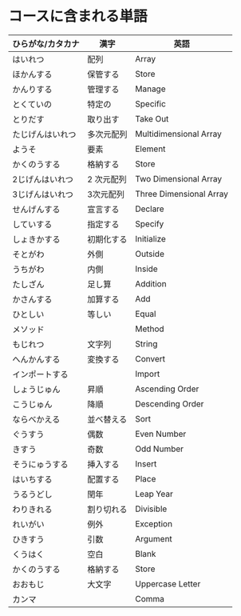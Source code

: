 # コースに含まれる単語

| ひらがな/カタカナ | 漢字 | 英語 |
| --------- | --------- | ------------------- |
| はいれつ | 配列 | Array |
| ほかんする | 保管する | Store |
| かんりする | 管理する | Manage |
| とくていの | 特定の | Specific |
| とりだす | 取り出す | Take Out |
| たじげんはいれつ | 多次元配列 | Multidimensional Array |
| ようそ | 要素 | Element |
| かくのうする | 格納する | Store |
| 2じげんはいれつ | 2 次元配列 | Two Dimensional Array |
| 3じげんはいれつ | 3次元配列 | Three Dimensional Array |
| せんげんする | 宣言する | Declare |
| していする | 指定する | Specify |
| しょきかする| 初期化する | Initialize |
| そとがわ| 外側 | Outside |
| うちがわ | 内側 | Inside |
| たしざん | 足し算 | Addition |
| かさんする | 加算する | Add |
| ひとしい | 等しい | Equal |
| メソッド | | Method |
| もじれつ | 文字列 | String |
| へんかんする | 変換する | Convert |
| インポートする| | Import |
| しょうじゅん | 昇順 | Ascending Order |
| こうじゅん | 降順 | Descending Order |
| ならべかえる | 並べ替える | Sort |
| ぐうすう | 偶数 | Even Number |
| きすう | 奇数 | Odd Number |
| そうにゅうする | 挿入する | Insert |
| はいちする| 配置する | Place |
| うるうどし | 閏年 | Leap Year |
| わりきれる | 割り切れる | Divisible |
| れいがい | 例外 | Exception |
| ひきすう | 引数 | Argument |
| くうはく | 空白 | Blank |
| かくのうする| 格納する | Store |
| おおもじ | 大文字 | Uppercase Letter |
| カンマ  | | Comma |
